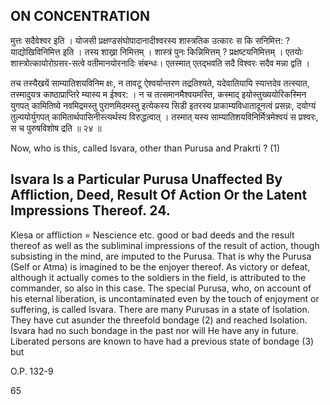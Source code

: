 ## ON CONCENTRATION

मुत्तः सदैवेश्वर इति । योजसी प्रक्षण्डसंघोपादानादीश्वरस्य शास्त्रतिक उत्कारः स कि सनिमित्त: ? याद्योखिविनिमित्त इति । तस्य शाख्रा निमित्तम् । शास्त्रं पुनः किन्निमित्तम् ? प्रक्षष्टयनिमित्तम् । एतयोः शास्त्रोत्कायोरोग्रसर-सत्वे वतीमानयोरनादिः संबन्धः। एतस्मात् एतद्भवति सदै विश्वरः सदैव मन्ना द्वति ।

तच तस्यैखयें साम्यातिशयविनिम क्षः, न तावटू ऐश्वर्यान्तरण तद्रतिश्यते, यदेवातियायि स्यात्तदेव तत्स्यात, तस्मादुयत्र काष्ठाप्राप्तिरे म्यास्य म ईश्वर: । न च तत्समानमैश्वयमस्ति, कस्माद् इयोस्तुख्ययोरिकस्मिन युगपत् कामितिष्ये नवमिद्रमस्तु पुराणमिदमस्तु इत्येकस्य सिडी इतरस्य प्राकाम्यविधातादूनत्वं प्रसन्नः, दयोग्यं तुल्ययोर्युगपत् कामितार्थपासिनीस्त्यर्थस्य विरुद्धत्वात् । तस्मात् यस्य साम्यातिशयविनिर्मित्रमेश्वयं स प्रश्वरः, स च पुरुषविशोष द्रति ॥ २४ ॥

Now, who is this, called Isvara, other than Purusa and Prakrti ? (1)

## Isvara Is a Particular Purusa Unaffected By Affliction, Deed, Result Of Action Or the Latent Impressions Thereof. 24.

Klesa or affliction = Nescience etc. good or bad deeds and the result thereof as well as the subliminal impressions of the result of action, though subsisting in the mind, are imputed to the Purusa. That is why the Purusa (Self or Atma) is imagined to be the enjoyer thereof. As victory or defeat, although it actually comes to the soldiers in the field, is attributed to the commander, so also in this case. The special Purusa, who, on account of his eternal liberation, is uncontaminated even by the touch of enjoyment or suffering, is called Isvara. There are many Purusas in a state of Isolation. They have cut asunder the threefold bondage (2) and reached Isolation. Isvara had no such bondage in the past nor will He have any in future. Liberated persons are known to have had a previous state of bondage (3) but

O.P. 132-9

65